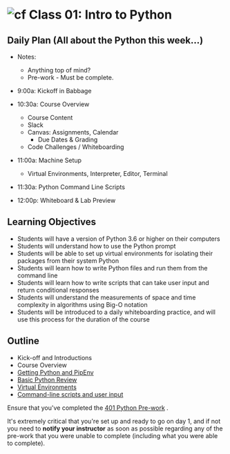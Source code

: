 # ![cf](http://i.imgur.com/7v5ASc8.png) Class 01: Intro to Python

## Daily Plan  (All about the Python this week...)
- Notes:
    - Anything top of mind? 
    - Pre-work - Must be complete.

- 9:00a: Kickoff in Babbage
- 10:30a: Course Overview 
    - Course Content
    - Slack
    - Canvas: Assignments, Calendar
        - Due Dates & Grading 
    - Code Challenges / Whiteboarding
- 11:00a: Machine Setup
    - Virtual Environments, Interpreter, Editor, Terminal
- 11:30a: Python Command Line Scripts
- 12:00p: Whiteboard & Lab Preview


## Learning Objectives

- Students will have a version of Python 3.6 or higher on their computers
- Students will understand how to use the Python prompt
- Students will be able to set up virtual environments for isolating their packages from their system Python
- Students will learn how to write Python files and run them from the command line
- Students will learn how to write scripts that can take user input and return conditional responses
- Students will understand the measurements of space and time complexity in algorithms using Big-O notation
- Students will be introduced to a daily whiteboarding practice, and will use this process for the duration of the course

## Outline
- Kick-off and Introductions
- Course Overview
- [Getting Python and PipEnv]
- [Basic Python Review]
- [Virtual Environments]
- [Command-line scripts and user input]

<!-- links -->
[Getting Python and PipEnv]: ./notes/python_pip.md
[Virtual Environments]: ./notes/virtual_envs.md
[Basic Python Review]: ./notes/syntax.md
[Command-line scripts and user input]: ./notes/user_input.md

Ensure that you've completed the [401 Python Pre-work](https://github.com/codefellows/code-401-Python-prework) .

It's extremely critical that you're set up and ready to go on day 1, and if not you need to **notify your instructor** as soon as possible regarding any of the pre-work that you were unable to complete (including what you were able to complete).
